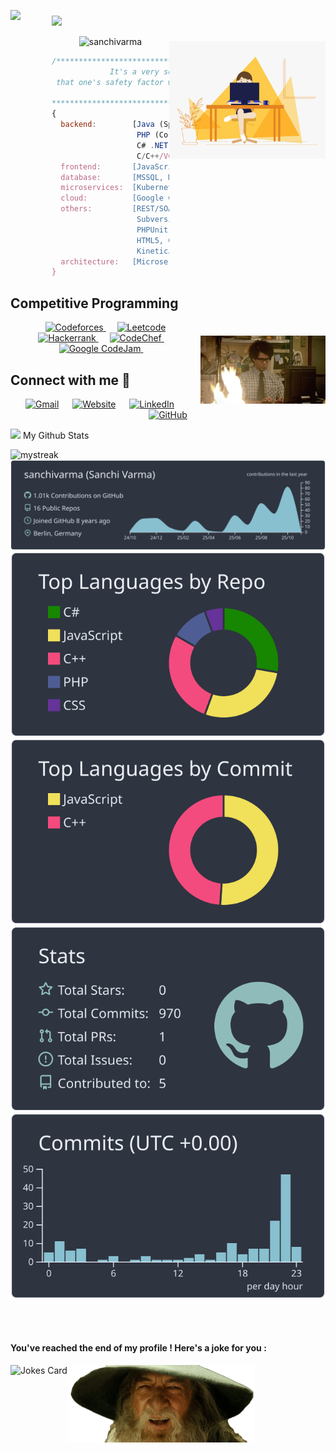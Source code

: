 <!--
**sanchivarma/sanchivarma** is a ✨ _special_ ✨ repository because its `README.md` (this file) appears on your GitHub profile.
## Intro
- 🔭 I’m currently working on ...
- 🌱 I’m currently learning ...
- 👯 I’m looking to collaborate on ...
- 🤔 I’m looking for help with ...
- 💬 Ask me about ...
- 📫 How to reach me: ...
- 😄 Pronouns: ...
- ⚡ Fun fact: ...
-->

<!--h3 align="center">
  Hi I'm Sanchi Varma Test 
  <img src="https://media.giphy.com/media/hvRJCLFzcasrR4ia7z/giphy.gif" width="28">
</h3-->


<p>
<img align="left" src="https://readme-typing-svg.herokuapp.com?color=00B637&center=true&vCenter=true&multiline=true&width=600&height=85&lines=Hi+I'm+Sanchi+Varma+%F0%9F%91%8B;I'm+a+FullStack+Software+Engineer+at+Wayfair+GmbH;I+am+based+in+Berlin%2C+Germany" style="max-width: 100%;height: 80px; margin-right: 50px">
	
<img src="Images/hello-animated.gif" style="display: block;opacity: 1;width: 250px;margin-top: 50px;" width="250" align="right" />
</p>

<!-- p align="center">
  <a href="https://github.com/DenverCoder1/readme-typing-svg"><img src="https://readme-typing-svg.herokuapp.com/?lines=I+am+Sanchi+Varma;Full+Stack+Software+Engineer;&center=true&width=500&height=50"></a>
</p -->

<!-- I'm  [![Linkedin: sanchi-varma](https://img.shields.io/badge/-Sanchi_Varma-blue?style=flat-square&logo=Linkedin&logoColor=white&link=https://www.linkedin.com/in/sanchi-varma/)](https://www.linkedin.com/in/sanchi-varma/)
Full Stack Software Development Enginner @ Wayfair -->
### 

<!-- Horizontal Line-->
<img src="https://user-images.githubusercontent.com/73097560/115834477-dbab4500-a447-11eb-908a-139a6edaec5c.gif">

<!-- Profile Views -->
<p align="center"> 
	<img src="https://komarev.com/ghpvc/?username=sanchivarma&label=Profile%20views&color=0e75b6&style=plastic" alt="sanchivarma" /> 
</p>


```javascript
/****************************************************************************************
             It's a very sobering feeling to be up in space and realize 
 that one's safety factor was determined by the lowest bidder on a government contract.
                                                                        - Alan Shephard
*****************************************************************************************/
{
  backend:        [Java (Spring/SpringBoot, Hibernate, Java Microservices),
                   PHP (Core, Laravel, Symfony, CodeIgniter, WordPress, PHP Microservices),
                   C# .NET (WCF/WPF/ASP.NET/WinApps/WinForms/DLLs/Azure/Crystal Reports, Libraries, Microservices), 
                   C/C++/VC++, Python, Django],
  frontend:       [JavaScript/jQuery, ES6, React, Angular Redux, Node, Nginx],
  database:       [MSSQL, MySQL, NoSQL, PostgreSQL, SQLite, MongoDB, Entity Framework, LINQ, Laravel-Eloquent],
  microservices:  [Kubernetes, Docker],
  cloud:          [Google Cloud Platform (GCP), Amazon Web Services (AWS), IIS Server],
  others:         [REST/SOAP/MVC, GraphQL, Apache Kafka, Apollo Cache,
                   Subversion (SVN), Github
                   PHPUnit, NUnit, Jest, NUnit, TDD,
                   HTML5, CSS3, Multi-Browser Extension Development,
                   KineticJS, FabricJS, CanvasJS, APIDocs/Swagger, Scrum, Agile Methodology], 
  architecture:   [Microservices, Event-driven, Design Patterns, System Design]
}


```
<!-- ## My Competitive Programming Profiles

<p align="center">
  <a href="https://codeforces.com/profile/7oSkaaa"><img src="https://img.icons8.com/external-tal-revivo-shadow-tal-revivo/50/000000/external-codeforces-programming-competitions-and-contests-programming-community-logo-shadow-tal-revivo.png" alt="Code Forces"/></a>
	<a href="https://leetcode.com/7oSkaa/"><img src="https://img.icons8.com/external-tal-revivo-shadow-tal-revivo/50/000000/external-level-up-your-coding-skills-and-quickly-land-a-job-logo-shadow-tal-revivo.png" alt="LeetCode"/></a>
	<a href="https://atcoder.jp/users/ahmed_7oSkaa"><img src="https://i.ibb.co/Q9WSjDB/logo.png" alt="AtCoder"/></a>
	<a href="https://www.codechef.com/users/ahmed_7oskaa"><img src="https://img.icons8.com/color/50/000000/codechef.png" alt="Code Chef"/></a>
	<a href="https://icpc.global/ICPCID/IW0X0CTD0ZV9"><img src="https://i.ibb.co/6J0r7rW/Daco-5610880.png" alt="ICPC Global"/></a>     
	<a href="https://www.codingame.com/profile/e5e56c7585fda3b457056b85180a4d636850344" ><img src="https://i.ibb.co/1MRppTC/codingame-1.png" alt="Codingame" width="100" height="50">
</p> -->


<img src="Images/itcrowd.gif" style="display: block;margin-top: 80px;opacity: 1;width: 200px;" width="250"  margin-top="80px" align="right" />

## Competitive Programming
<p align="center">
  &emsp;
    <a href="#"><img alt = "Codeforces" src="https://img.shields.io/badge/codeforces%20-%231F8ACB.svg?style=plastic&logo=codeforces&logoColor=white" />
	</a>	
  &emsp;
    <a href="#"><img alt = "Leetcode" src="https://img.shields.io/badge/leetcode%20-%23FFA116.svg?style=plastic&logo=leetcode&logoColor=black" /></a>
  &emsp;
  <!-- a href="#"><img alt = "CodingMinutes" src="https://img.shields.io/badge/-codingminutes-orange?style=plastic&logo=codingminutes&logoColor=black"/>
   </a>
  &emsp; -->
  <a href="#"><img alt = "Hackerrank" src="https://img.shields.io/badge/hackerrank-%232EC866.svg?style=plastic&logo=hackerrank&logoColor=white" />
    </a>
  &emsp;
    <a href="#"><img alt = "CodeChef" src="https://img.shields.io/badge/codechef-%235B4638.svg?style=plastic&logo=codechef&logoColor=white" />
    </a>
  &emsp;
    <a href="#"><img alt = "Google CodeJam" src="https://img.shields.io/badge/google-%234285F4.svg?style=plastic&logo=google&logoColor=white" />
    </a>
  &emsp;
    <!-- a href="#"><img alt = "Codin Game" src="https://img.shields.io/badge/codingame-%23F2BB13.svg?&style=plastic&logo=codingame&logoColor=black" />
    </a -->
</p>

## Connect with me 📩
<p align="center">
  <a href="mailto:emailsanchi@gmail.com"><img img src="https://img.shields.io/badge/gmail-%23EA4335.svg?style=plastic&logo=gmail&logoColor=white" alt="Gmail"/></a>
  &emsp;
  <a href="https://sanchivarma.com"><img src="https://img.shields.io/badge/website-%23.svg" alt="Website"/></a>
  &emsp;
  <a href="https://www.linkedin.com/in/sanchivarma/"><img src="https://img.shields.io/badge/linkedin-%230A66C2.svg?style=plastic&logo=linkedin&logoColor=white" alt="LinkedIn"/></a>
  &emsp;	
  <a href="https://github.com/sanchivarma"><img src="https://img.shields.io/badge/github-%23181717.svg?style=plastic&logo=github&logoColor=white" alt="GitHub"/></a>
</p>

<p>
<img src="https://media.giphy.com/media/iY8CRBdQXODJSCERIr/giphy.gif" style="width: 30px;" width="30" />  My Github Stats
</p>	

<!-- **** Generic Github Stats
![sanchivarma's github stats](https://github-readme-stats.vercel.app/api?username=sanchivarma&show_icons=true&theme=dark)
<img src="https://github-readme-streak-stats.herokuapp.com/?user=sanchivarma&theme=dark" alt="mystreak"/><br/>
![sanchivarma's Top Langs](https://github-readme-stats.vercel.app/api/top-langs/?username=sanchivarma&theme=dark&layout=compact)
-->


<!-- Projects I am currently working on
<summary>
  Projects I am currently working on
</summary>
  
<br />
[![ReadMe Card](https://github-readme-stats.vercel.app/api/pin/?username=sanchivarma&repo=TEST-Repo)](https://github.com/sanchivarma/TEstJava)>
<br />
</details>
End of projects I'm Working On -->

<!-- img src="https://github-readme-stats.vercel.app/api?username=sanchivarma&show_icons=true&theme=gotham"/ -->

<img src="https://github-readme-streak-stats.herokuapp.com/?user=sanchivarma&theme=gotham" alt="mystreak"/><img src="https://raw.githubusercontent.com/sanchivarma/sanchivarma-summary-cards/master/profile-summary-card-output/nord_dark/0-profile-details.svg"/>
<img src="https://raw.githubusercontent.com/sanchivarma/sanchivarma-summary-cards/master/profile-summary-card-output/nord_dark/1-repos-per-language.svg"/><img src="https://raw.githubusercontent.com/sanchivarma/sanchivarma-summary-cards/master/profile-summary-card-output/nord_dark/2-most-commit-language.svg"/>
<img src="https://raw.githubusercontent.com/sanchivarma/sanchivarma-summary-cards/master/profile-summary-card-output/nord_dark/3-stats.svg"/><img src="https://raw.githubusercontent.com/sanchivarma/sanchivarma-summary-cards/master/profile-summary-card-output/nord_dark/4-productive-time.svg"/>

<!--
[![](https://raw.githubusercontent.com/sanchivarma/sanchivarma-summary-cards/master/profile-summary-card-output/nord_dark/0-profile-details.svg)](https://github.com/vn7n24fzkq/github-profile-summary-cards)
[![](https://raw.githubusercontent.com/sanchivarma/sanchivarma-summary-cards/master/profile-summary-card-output/nord_dark/1-repos-per-language.svg)](https://github.com/vn7n24fzkq/github-profile-summary-cards) [![](https://raw.githubusercontent.com/sanchivarma/sanchivarma-summary-cards/master/profile-summary-card-output/nord_dark/2-most-commit-language.svg)](https://github.com/vn7n24fzkq/github-profile-summary-cards)
[![](https://raw.githubusercontent.com/sanchivarma/sanchivarma-summary-cards/master/profile-summary-card-output/nord_dark/3-stats.svg)](https://github.com/vn7n24fzkq/github-profile-summary-cards) [![](https://raw.githubusercontent.com/sanchivarma/sanchivarma-summary-cards/master/profile-summary-card-output/nord_dark/4-productive-time.svg)](https://github.com/vn7n24fzkq/github-profile-summary-cards)
-->

<!-- /details -->
<!-- details>
<summary>
	<h4>Achievements</h4>
</summary>
<a href="https://github.com/ryo-ma/github-profile-trophy">
    <img alt="github trophies" src="https://github-profile-trophy.vercel.app/?username=sanchivarma&theme=darkhub&no-frame=true&column=7">
</a>
</details -->
<br/>


<!-- [![My github activity graph](https://activity-graph.herokuapp.com/graph?username=sanchivarma&theme=react-dark)](https://github.com/ashutosh00710/github-readme-activity-graph) -->

<!-- img src="https://activity-graph.herokuapp.com/graph?username=sanchivarma&theme=react-dark"/ -->

<!-- ## :trophy: Git profile Trophies

<p align="center"> <a href="https://github.com/ryo-ma/github-profile-trophy"><img src="https://github-profile-trophy.vercel.app/?username=sanchivarma&layout=compact&theme=algolia" alt="sanchivarma" /></a> </p>

<a href="https://www.youtube.com/watch?v=dQw4w9WgXcQ"><img src="https://user-images.githubusercontent.com/73097560/115834477-dbab4500-a447-11eb-908a-139a6edaec5c.gif"></a> -->


<br/>
<h4> You've reached the end of my profile ! Here's a joke for you : </h4>
<img align="left" src="https://readme-jokes.vercel.app/api" alt="Jokes Card"  align="left" />
<img src="Images/gandalf_laugh.gif" style="width: 300px;display: block;opacity: 1;transform: rotateY(180deg);" width="300" align="left"/>
